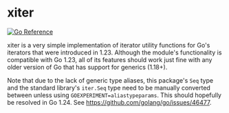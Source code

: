 xiter
=====

[![Go Reference](https://pkg.go.dev/badge/deedles.dev/xiter.svg)](https://pkg.go.dev/deedles.dev/xiter)

xiter is a very simple implementation of iterator utility functions for Go's iterators that were introduced in 1.23. Although the module's functionality is compatible with Go 1.23, all of its features should work just fine with any older version of Go that has support for generics (1.18+).

Note that due to the lack of generic type aliases, this package's `Seq` type and the standard library's `iter.Seq` type need to be manually converted between unless using `GOEXPERIMENT=aliastypeparams`. This should hopefully be resolved in Go 1.24. See https://github.com/golang/go/issues/46477.
